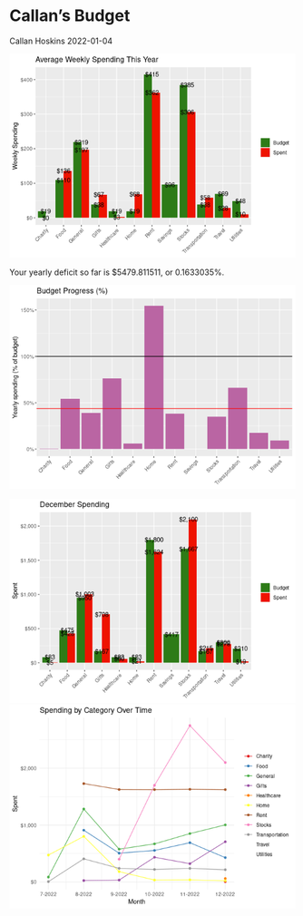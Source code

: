 Callan’s Budget
================
Callan Hoskins
2022-01-04

![](budget_report_files/figure-gfm/unnamed-chunk-3-1.png)<!-- -->

Your yearly deficit so far is $5479.811511, or 0.1633035%.

![](budget_report_files/figure-gfm/unnamed-chunk-5-1.png)<!-- -->

![](budget_report_files/figure-gfm/unnamed-chunk-6-1.png)<!-- -->
![](budget_report_files/figure-gfm/unnamed-chunk-7-1.png)<!-- -->
